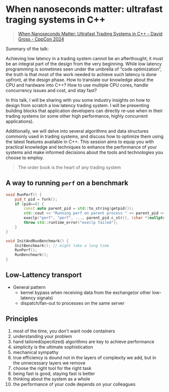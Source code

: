 # When nanoseconds matter: ultrafast traging systems in C++

> [When Nanoseconds Matter: Ultrafast Trading Systems in C++ - David Gross - CppCon 2024](https://www.youtube.com/watch?v=sX2nF1fW7kI)

Summary of the talk:

Achieving low latency in a trading system cannot be an afterthought; it must be an integral part of the design from the very beginning. While low latency programming is sometimes seen under the umbrella of “code optimization”, the truth is that most of the work needed to achieve such latency is done upfront, at the design phase. How to translate our knowledge about the CPU and hardware into C++? How to use multiple CPU cores, handle concurrency issues and cost, and stay fast?

In this talk, I will be sharing with you some industry insights on how to design from scratch a low latency trading system. I will be presenting building blocks that application developers can directly re-use when in their trading systems (or some other high performance, highly concurrent applications).

Additionally, we will delve into several algorithms and data structures commonly used in trading systems, and discuss how to optimize them using the latest features available in C++. This session aims to equip you with practical knowledge and techniques to enhance the performance of your systems and make informed decisions about the tools and technologies you choose to employ.

> The order book is the heart of any trading system

## A way to running `perf` on a benchmark

```cpp
void RunPerf() {
    pid_t pid = fork();
    if (pid==0) {
        const auto parent_pid = std::to_string(getpid());
        std::cout << "Running perf on parent process " << parent_pid << std::endl;
        execlp("perf", "perf", ..., parent_pid.c_str(), (char *)nullptr);
        throw std::runtime_error("execlp failed");
    }
}

void InitAndRunBenchmark() {
    InitBenchmark(); // might take a long time
    RunPerf();
    RunBenchmark();
}
```

## Low-Lattency transport

* General pattern
  * kernel bypass when receiving data from the exchange(or other low-latency signals)
  * dispatch/fan-out to processes on the same server

## Principles

1. most of the time, you don't want node containers
2. understanding your problem
3. hand tailored(specilized) algorithms are key to achieve performance
4. simplicity is the ultimate sophistication
5. mechanical sympathy
6. true efficiency is dound not in the layers of complexity we add, but in the unnecessary layers we remove
7. choose the right tool for the right task
8. being fast is good, staying fast is better
9. thinking about the system as a whole
10. the performance of your code depends on your colleagues

